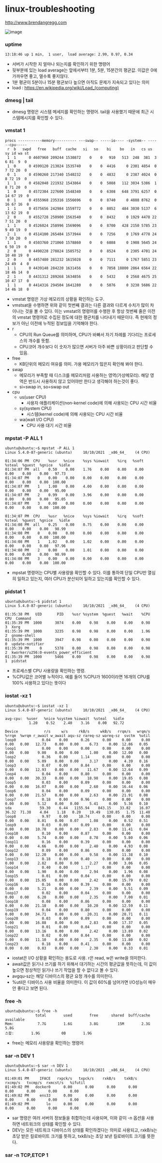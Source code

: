 # linux-troubleshooting

http://www.brendangregg.com

![image](https://user-images.githubusercontent.com/45504115/136681720-791b58b7-0eec-4642-a0a5-37486b2dc70b.png)


### uptime
```
13:18:46 up 1 min,  1 user,  load average: 2.99, 0.97, 0.34
```

* 서버가 시작한 지 얼마나 되는지를 확인하기 위한 명령어
* 뒷부분에 있는 load average는 앞에서부터 1분, 5분, 15분간의 평균값. 이값은 0에 가까우면 좋고, 멀수록 좋지않다.
* 1분 평균이 5분이나 15분 평균보다 높으면 아직도 문제가 지속되고 있다는 의미
* load : https://en.wikipedia.org/wiki/Load_(computing)

### dmesg | tail
* dmesg 명령은 시스템 메세지를 확인하는 명령어. tail을 사용했기 때문에 최근 시스템메시지를 확인할 수 있다.

### vmstat 1
```
procs -----------memory---------- ---swap-- -----io---- -system-- ------cpu-----
 r  b   swpd   free   buff  cache   si   so    bi    bo   in   cs us sy id wa st
 1  1      0 4607960 209244 1530872    0    0   910   513  248  381  3  6 81  9  0
 1  0      0 4599120 213024 1535740    0    0  4416     0 2301 4854  0  7 72 20  0
 0  1      0 4590260 217340 1540232    0    0  4832     0 2387 4024  0  8 72 19  0
 1  1      0 4582048 221932 1543864    0    0  5088   112 3034 5386  1  8 71 20  0
 1  0      0 4572304 227600 1548340    0    0  6308   648 3791 6257  0 14 67 19  0
 0  1      0 4555968 235316 1556696    0    0  8740     0 4888 8762  0 16 67 16  0
 1  1      0 4575656 242984 1559772    0    0  8052   484 3030 5137  6 13 62 19  0
 2  0      0 4552728 250900 1563540    0    0  8432     0 1929 4478 22  7 51 20  0
 1  1      0 4526024 258996 1569096    0    0  8700   428 2150 5785 23  9 49 19  0
 2  1      0 4514100 265484 1573944    0    0  7256     0 1769 4778 24  7 50 20  0
 1  1      0 4503760 271060 1578860    0    0  6088     0 1908 5645 24  6 50 19  0
 2  0      0 4490228 278824 1585752    0    0  8524     0 2305 4701 24 10 48 19  0
 2  0      0 4457480 281232 1615028    0    0  7111     0 1767 5851 23 24 49  4  0
 1  1      0 4439148 284220 1631456    0    0  7858 18800 2864 6564 22 18 46 14  0
 2  1      0 4431312 289268 1634856    0    0  5432     0 2568 4675 25 10 47 17  0
 1  1      0 4414316 294504 1641280    0    0  5876     0 3238 5686 22 14 46 18  0
```

* vmstat 명령은 가상 메모리의 상황을 확인하는 도구.
* vmstsat을 수행하면 위와 같이 첫번째 결과는 다른 결과와 다르게 수치가 많이 차이나는 것을 볼 수 있다. 이는 vmstat의 명령어를 수행한 후 항상 첫번째 줄은 이전의 vmstat 명령어로 수집된 정도에 대한 평균치를 나타내기 때문이다. 즉 현재의 정보가 아닌 이전에 누적된 정보임을 기억해야 한다.
* r
  * CPU의 Run Queue를 의미하며, CPU가 바빠서 자기 차례를 기다리는 프로세스의 개수를 뜻함.
  * CPU코어 개수보다 이 숫자가 많으면 서버가 아주 바쁜 상황이라고 판단할 수 있음.
* free
  * KB단위의 메모리 여유를 의미. 가용 메모리가 많은지 확인해 봐야 한다.
* swap
  * 메모리가 부족할 때 디스크를 메모리처럼 사용하는 영역(가상메모리). 해당 영역은 반드시 사용하지 않고 있어야만 한다고 생각해야 하는것이 좋다.
  * si=swap in, so=swap out
* cpu
  * us(user CPU)
    * 사용자 애플리케이션(non-kernel code)에 의해 사용되는 CPU 시간 비율
  * sy(system CPU)
    * 시스템(kernel code)에 의해 사용되는 CPU 시간 비율
  * wa(wait I/O CPU)
    * CPU 사용 대기 시간 비율
### mpstat -P ALL 1
```
ubuntu@ubuntu:~$ mpstat -P ALL 1
Linux 5.4.0-87-generic (ubuntu) 	10/10/2021 	_x86_64_	(4 CPU)

01:34:06 PM  CPU    %usr   %nice    %sys %iowait    %irq   %soft  %steal  %guest  %gnice   %idle
01:34:07 PM  all    0.50    0.00    1.76    0.00    0.00    0.00    0.00    0.00    0.00   97.73
01:34:07 PM    0    0.00    0.00    0.00    0.00    0.00    0.00    0.00    0.00    0.00  100.00
01:34:07 PM    1    1.00    0.00    4.00    0.00    0.00    0.00    0.00    0.00    0.00   95.00
01:34:07 PM    2    0.99    0.00    3.96    0.00    0.00    0.00    0.00    0.00    0.00   95.05
01:34:07 PM    3    0.00    0.00    0.00    0.00    0.00    0.00    0.00    0.00    0.00  100.00

01:34:07 PM  CPU    %usr   %nice    %sys %iowait    %irq   %soft  %steal  %guest  %gnice   %idle
01:34:08 PM  all    0.25    0.00    0.75    0.00    0.00    0.00    0.00    0.00    0.00   98.99
01:34:08 PM    0    0.00    0.00    0.00    0.00    0.00    0.00    0.00    0.00    0.00  100.00
01:34:08 PM    1    1.02    0.00    1.02    0.00    0.00    0.00    0.00    0.00    0.00   97.96
01:34:08 PM    2    0.00    0.00    1.01    0.00    0.00    0.00    0.00    0.00    0.00   98.99
01:34:08 PM    3    0.00    0.00    0.00    0.00    0.00    0.00    0.00    0.00    0.00  100.00
``` 
* mpstat 명령어는 CPU별 사용량을 확인할 수 있다. 이를 통하여 단일 CPU만 열심히 일하고 있는지, 여러 CPU가 분산되어 일하고 있는지를 확인할 수 있다.

### pidstat 1
```
ubuntu@ubuntu:~$ pidstat 1
Linux 5.4.0-87-generic (ubuntu) 	10/10/2021 	_x86_64_	(4 CPU)

01:35:38 PM   UID       PID    %usr %system  %guest   %wait    %CPU   CPU  Command
01:35:39 PM  1000      3074    0.00    0.98    0.00    0.00    0.98     3  Xorg
01:35:39 PM  1000      3235    0.98    0.98    0.00    0.00    1.96     2  gnome-shell
01:35:39 PM  1000      3947    0.98    0.00    0.00    0.00    0.98     0  update-notifier
01:35:39 PM     0      5378    0.00    0.98    0.00    0.00    0.98     2  kworker/u256:0-events_power_efficient
01:35:39 PM  1000      5466    0.00    0.98    0.00    0.00    0.98     1  pidstat
```

* 프로세스별 CPU 사용량을 확인하는 명령. 
* %CPU값은 코어별 누적이다. 예를 들어 %CPU가 1600이라면 16개의 CPU를 100% 사용하고 있다는 뜻이다

### iostat -xz 1
```
ubuntu@ubuntu:~$ iostat -xz 1
Linux 5.4.0-87-generic (ubuntu) 	10/10/2021 	_x86_64_	(4 CPU)

avg-cpu:  %user   %nice %system %iowait  %steal   %idle
           1.20    0.52    2.40    3.16    0.00   92.72

Device            r/s     w/s     rkB/s     wkB/s   rrqm/s   wrqm/s  %rrqm  %wrqm r_await w_await aqu-sz rareq-sz wareq-sz  svctm  %util
loop0            0.04    0.00      0.26      0.00     0.00     0.00   0.00   0.00   12.73    0.00   0.00     6.73     0.00  12.86   0.05
loop1            0.00    0.00      0.00      0.00     0.00     0.00   0.00   0.00    9.00    0.00   0.00     1.00     0.00  12.00   0.00
loop2            0.36    0.00      1.14      0.00     0.00     0.00   0.00   0.00    5.09    0.00   0.00     3.17     0.00   4.39   0.16
loop3            0.07    0.00      0.84      0.00     0.00     0.00   0.00   0.00   12.93    0.00   0.00    11.67     0.00  12.64   0.09
loop4            0.04    0.00      0.80      0.00     0.00     0.00   0.00   0.00   30.33    0.00   0.00    18.98     0.00  19.85   0.08
loop5            0.03    0.00      0.09      0.00     0.00     0.00   0.00   0.00   16.07    0.00   0.00     2.60     0.00  16.44   0.06
loop6            0.04    0.00      0.09      0.00     0.00     0.00   0.00   0.00   21.57    0.00   0.00     2.63     0.00  21.91   0.08
loop7            0.18    0.00      0.96      0.00     0.00     0.00   0.00   0.00    5.12    0.00   0.00     5.41     0.00   5.36   0.10
sda             59.30    6.44   1155.94    843.15    33.82    16.07  36.32  71.38    4.04    1.18   0.20    19.49   130.85   1.75  11.48
loop8            9.97    0.00     10.74      0.00     0.00     0.00   0.00   0.00    8.01    0.00   0.07     1.08     0.00   0.52   0.51
loop9            0.03    0.00      0.09      0.00     0.00     0.00   0.00   0.00   10.78    0.00   0.00     2.83     0.00  11.41   0.04
loop10           0.10    0.00      0.87      0.00     0.00     0.00   0.00   0.00    5.74    0.00   0.00     8.78     0.00   5.80   0.06
loop11           0.16    0.00      0.39      0.00     0.00     0.00   0.00   0.00    4.66    0.00   0.00     2.40     0.00   4.93   0.08
loop12           0.09    0.00      0.86      0.00     0.00     0.00   0.00   0.00   12.20    0.00   0.00     9.58     0.00  11.38   0.10
loop13           0.18    0.00      0.40      0.00     0.00     0.00   0.00   0.00    2.82    0.00   0.00     2.27     0.00   3.06   0.05
loop14           0.40    0.00      1.17      0.00     0.00     0.00   0.00   0.00    1.90    0.00   0.00     2.94     0.00   1.96   0.08
loop15           0.01    0.00      0.04      0.00     0.00     0.00   0.00   0.00   15.05    0.00   0.00     2.42     0.00  15.79   0.02
loop16           0.16    0.00      0.39      0.00     0.00     0.00   0.00   0.00    5.21    0.00   0.00     2.39     0.00   5.51   0.09
loop17           0.02    0.00      0.04      0.00     0.00     0.00   0.00   0.00    6.20    0.00   0.00     2.35     0.00   7.00   0.01
loop18           0.08    0.00      0.86      0.00     0.00     0.00   0.00   0.00   21.18    0.00   0.00    10.20     0.00  12.59   0.11
loop19           0.04    0.00      0.80      0.00     0.00     0.00   0.00   0.00   34.71    0.00   0.00    20.31     0.00  28.71   0.11
loop20           0.03    0.00      0.09      0.00     0.00     0.00   0.00   0.00   16.88    0.00   0.00     2.83     0.00  17.37   0.05
loop21           0.01    0.00      0.04      0.00     0.00     0.00   0.00   0.00   13.16    0.00   0.00     2.42     0.00  13.89   0.02
loop22           0.02    0.00      0.04      0.00     0.00     0.00   0.00   0.00   11.10    0.00   0.00     2.35     0.00  11.80   0.02
loop23           0.18    0.00      0.41      0.00     0.00     0.00   0.00   0.00    0.03    0.00   0.00     2.30     0.00   0.33   0.01
```
* iostat은 I/O 상황을 확인하는 용도로 사용. r은 read, w은 write을 의미한다.
* await값은 읽기나 쓰기를 하기 위해서 대기하는 시간의 평균값을 뜻하는데, 이 값이 높으면 정상적인 읽기나 쓰기 작업을 할 수 없다고 볼 수 있다.
* avgqu-sz는 해당 디바이스의 평균 요청 개수를 의미한다.
* %util은 디바이스 사용 비율을 의미한다. 이 값이 60%를 넘어가면 I/O성능이 매우 안 좋다고 보면 된다.

### free -h
```
ubuntu@ubuntu:~$ free -h
              total        used        free      shared  buff/cache   available
Mem:           7.7G        1.6G        3.8G         15M        2.3G        5.8G
스왑:        1.9G          0B        1.9G
```
* free는 메모리 사용량을 확인하는 명령어

### sar -n DEV 1
```
ubuntu@ubuntu:~$ sar -n DEV 1
Linux 5.4.0-87-generic (ubuntu) 	10/10/2021 	_x86_64_	(4 CPU)

01:49:01 PM     IFACE   rxpck/s   txpck/s    rxkB/s    txkB/s   rxcmp/s   txcmp/s  rxmcst/s   %ifutil
01:49:02 PM   docker0      0.00      0.00      0.00      0.00      0.00      0.00      0.00      0.00
01:49:02 PM     ens33      0.00      0.00      0.00      0.00      0.00      0.00      0.00      0.00
01:49:02 PM        lo      0.00      0.00      0.00      0.00      0.00      0.00      0.00      0.00

```
* sar 명령은 여러 서버의 정보들을 취합하는데 사용되며, 이와 같이 -n 옵션을 사용하면 네트워크의 상태를 확인할 수 있다.
* DEV는 모든 네트워크 디바이스의 상태를 확인하겠다는 의미로 사용되고, rxkB/s는 초당 받은 킬로바이트 크기를 뜻하고, txkB/s는 초당 보낸 킬로바이트 크기를 뜻한다.
### sar -n TCP,ETCP 1

